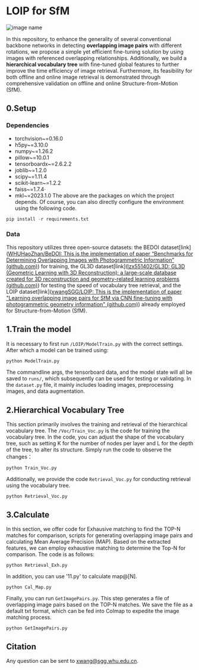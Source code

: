 # LOIP for SfM
![image name](https://s2.loli.net/2024/01/30/sk9e6Qch7i2nDtp.png)

In this repository, to enhance the generality of several conventional backbone networks in detecting **overlapping image pairs** with different rotations, we propose a simple yet efficient fine-tuning solution by using images with referenced overlapping relationships. Additionally, we build a **hierarchical vocabulary tree** with fine-tuned global features to further improve the time efficiency of image retrieval. Furthermore, its feasibility for both offline and online image retrieval is demonstrated through comprehensive validation on offline and online Structure-from-Motion (SfM).


## 0.Setup
### Dependencies

 - torchvision~=0.16.0
 - h5py~=3.10.0
 - numpy~=1.26.2
 - pillow~=10.0.1
 - tensorboardx~=2.6.2.2
 - joblib~=1.2.0
 - scipy~=1.11.4
 - scikit-learn~=1.2.2
 - faiss~=1.7.4·
 - mkl~=2023.1.0
The above are the packages on which the project depends. Of course, you can also directly configure the environment using the following code.
```python
pip install -r requirements.txt
```
### Data
This repository utilizes three open-source datasets: the BEDOI dataset[link]([WHUHaoZhan/BeDOI: This is the implementation of paper “Benchmarks for Determining Overlapping Images with Photogrammetric Information” (github.com)](https://github.com/WHUHaoZhan/BeDOI)) for training, the GL3D dataset[link]([lzx551402/GL3D: GL3D (Geometric Learning with 3D Reconstruction): a large-scale database created for 3D reconstruction and geometry-related learning problems (github.com)](https://github.com/lzx551402/GL3D)) for testing the speed of vocabulary tree retrieval, and the LOIP dataset[link]([xwangSGG/LOIP: This is the implementation of paper "Learning overlapping image pairs for SfM via CNN fine-tuning with photogrammetric geometry information" (github.com)](https://github.com/xwangSGG/LOIP?tab=readme-ov-file)) already employed for Structure-from-Motion (SfM).
## 1.Train the model
It is necessary to first run `/LOIP/ModelTrain.py` with the correct settings. After which a model can be trained using:
```python
python ModelTrain.py
```
The commandline args, the tensorboard data, and the model state will all be saved to `runs/`, which subsequently can be used for testing or validating. In the `dataset.py` file, it mainly includes loading images, preprocessing images, and data augmentation.

## 2.Hierarchical Vocabulary Tree

This section primarily involves the training and retrieval of the hierarchical vocabulary tree. The `/Voc/Train_Voc.py` is the code for training the vocabulary tree. In the code, you can adjust the shape of the vocabulary tree, such as setting K for the number of nodes per layer and L for the depth of the tree, to alter its structure. Simply run the code to observe the changes：
```
python Train_Voc.py
```
Additionally, we provide the code `Retrieval_Voc.py` for conducting retrieval using the vocabulary tree.
```
python Retrieval_Voc.py
```

## 3.Calculate
  
In this section, we offer code for Exhausive matching to find the TOP-N matches for comparison, scripts for generating overlapping image pairs and calculating Mean Average Precision (MAP).
Based on the extracted features, we can employ exhaustive matching to determine the Top-N for comparison. The code is as follows:
```
python Retrieval_Exh.py
```
  
In addition, you can use '11.py' to calculate map@[N].
```
python Cal_Map.py
```
Finally, you can run `GetImagePairs.py`. This step generates a file of overlapping image pairs based on the TOP-N matches. We save the file as a default txt format, which can be fed into Colmap to expedite the image matching process.
```
python GetImagePairs.py
```




## Citation
Any question can be sent to [xwang@sgg.whu.edu.cn](mailto:xwang@sgg.whu.edu.cn).


